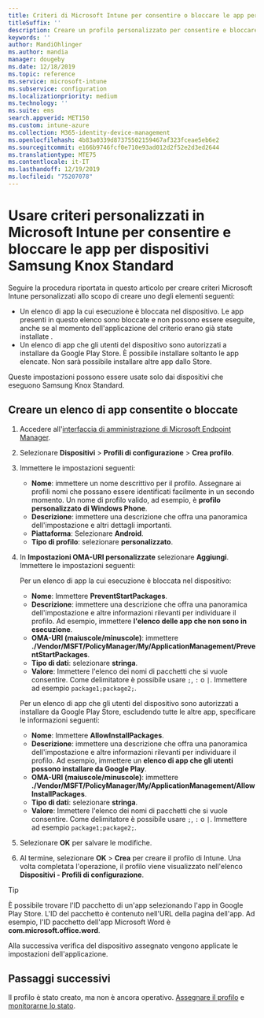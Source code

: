 ```yaml
---
title: Criteri di Microsoft Intune per consentire o bloccare le app per Samsung Knox
titleSuffix: ''
description: Creare un profilo personalizzato per consentire e bloccare le app per dispositivi Samsung Knox Standard.
keywords: ''
author: MandiOhlinger
ms.author: mandia
manager: dougeby
ms.date: 12/18/2019
ms.topic: reference
ms.service: microsoft-intune
ms.subservice: configuration
ms.localizationpriority: medium
ms.technology: ''
ms.suite: ems
search.appverid: MET150
ms.custom: intune-azure
ms.collection: M365-identity-device-management
ms.openlocfilehash: 4b83a0339d87375502159467af323fceae5eb6e2
ms.sourcegitcommit: e166b9746fcf0e710e93ad012d2f52e2d3ed2644
ms.translationtype: MTE75
ms.contentlocale: it-IT
ms.lasthandoff: 12/19/2019
ms.locfileid: "75207078"
---
```

# <a name="use-custom-policies-in-microsoft-intune-to-allow-and-block-apps-for-samsung-knox-standard-devices"></a>Usare criteri personalizzati in Microsoft Intune per consentire e bloccare le app per dispositivi Samsung Knox Standard 

Seguire la procedura riportata in questo articolo per creare criteri Microsoft Intune personalizzati allo scopo di creare uno degli elementi seguenti:

- Un elenco di app la cui esecuzione è bloccata nel dispositivo. Le app presenti in questo elenco sono bloccate e non possono essere eseguite, anche se al momento dell'applicazione del criterio erano già state installate .
- Un elenco di app che gli utenti del dispositivo sono autorizzati a installare da Google Play Store. È possibile installare soltanto le app elencate. Non sarà possibile installare altre app dallo Store.

Queste impostazioni possono essere usate solo dai dispositivi che eseguono Samsung Knox Standard.

## <a name="create-an-allowed-or-blocked-app-list"></a>Creare un elenco di app consentite o bloccate

1. Accedere all'[interfaccia di amministrazione di Microsoft Endpoint Manager](https://go.microsoft.com/fwlink/?linkid=2109431).
2. Selezionare **Dispositivi** > **Profili di configurazione** > **Crea profilo**.
3. Immettere le impostazioni seguenti:

    - **Nome**: immettere un nome descrittivo per il profilo. Assegnare ai profili nomi che possano essere identificati facilmente in un secondo momento. Un nome di profilo valido, ad esempio, è **profilo personalizzato di Windows Phone**.
    - **Descrizione**: immettere una descrizione che offra una panoramica dell'impostazione e altri dettagli importanti.
    - **Piattaforma**: Selezionare **Android**.
    - **Tipo di profilo**: selezionare **personalizzato**.

4. In **Impostazioni OMA-URI personalizzate** selezionare **Aggiungi**. Immettere le impostazioni seguenti:

    Per un elenco di app la cui esecuzione è bloccata nel dispositivo:

    - **Nome**: Immettere **PreventStartPackages**.
    - **Descrizione**: immettere una descrizione che offra una panoramica dell'impostazione e altre informazioni rilevanti per individuare il profilo. Ad esempio, immettere **l'elenco delle app che non sono in esecuzione**.
    - **OMA-URI (maiuscole/minuscole)**: immettere **./Vendor/MSFT/PolicyManager/My/ApplicationManagement/PreventStartPackages**.
    - **Tipo di dati**: selezionare **stringa**.
    - **Valore**: Immettere l'elenco dei nomi di pacchetti che si vuole consentire. Come delimitatore è possibile usare `;`, `:` o `|`. Immettere ad esempio `package1;package2;`.

   Per un elenco di app che gli utenti del dispositivo sono autorizzati a installare da Google Play Store, escludendo tutte le altre app, specificare le informazioni seguenti:

    - **Nome**: Immettere **AllowInstallPackages**.
    - **Descrizione**: immettere una descrizione che offra una panoramica dell'impostazione e altre informazioni rilevanti per individuare il profilo. Ad esempio, immettere un **elenco di app che gli utenti possono installare da Google Play**.
    - **OMA-URI (maiuscole/minuscole)**: immettere **./Vendor/MSFT/PolicyManager/My/ApplicationManagement/AllowInstallPackages**.
    - **Tipo di dati**: selezionare **stringa**.
    - **Valore**: Immettere l'elenco dei nomi di pacchetti che si vuole consentire. Come delimitatore è possibile usare `;`, `:` o `|`. Immettere ad esempio `package1;package2;`.

5. Selezionare **OK** per salvare le modifiche.
6. Al termine, selezionare **OK** > **Crea** per creare il profilo di Intune. Una volta completata l'operazione, il profilo viene visualizzato nell'elenco **Dispositivi - Profili di configurazione**.

>[!TIP]
> È possibile trovare l'ID pacchetto di un'app selezionando l'app in Google Play Store. L'ID del pacchetto è contenuto nell'URL della pagina dell'app. Ad esempio, l'ID pacchetto dell'app Microsoft Word è **com.microsoft.office.word**.

Alla successiva verifica del dispositivo assegnato vengono applicate le impostazioni dell'applicazione.

## <a name="next-steps"></a>Passaggi successivi

Il profilo è stato creato, ma non è ancora operativo. [Assegnare il profilo](../device-profile-assign.md) e [monitorarne lo stato](device-profile-monitor.md).
